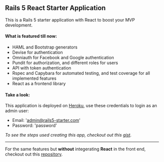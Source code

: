 ## Rails 5 React Starter Application

This is a Rails 5 starter application with React to boost your MVP development.

#### What is featured till now:

* HAML and Bootstrap generators
* Devise for authentication
* Omniauth for Facebook and Google authentication
* Pundit for authorization, and different roles for users
* API with token authentication
* Rspec and Capybara for automated testing, and test coverage for all implemented features
* React as a frontend library

#### Take a look:

This application is deployed on [Heroku](https://rails5-starter.herokuapp.com), use these credentials to login as an admin user:
* Email: 'admin@rails5-starter.com'
* Password: 'password'

_To see the steps used creating this app, checkout out this [gist](https://gist.github.com/MohamedBrary/12465abb009d5dbeadeb8cde9adb30b5)._

***

For the same features but **without** integerating **React** in the front end, checkout out this [repository](https://github.com/MohamedBrary/rails_starter).
